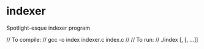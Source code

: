 # indexer
Spotlight-esque indexer program

// To compile:
//      gcc -o index indexer.c index.c
//
// To run:
//      ./index <word> <filename>[, <filename>[, ...]]
